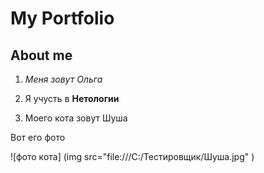 # My Portfolio

## About me

1. *Меня зовут Ольга*
   
2. Я учусть в **Нетологии**

3. Моего кота зовут Шуша

Вот его фото 

![фото кота] (img src="file:///C:/Тестировщик/Шуша.jpg" )